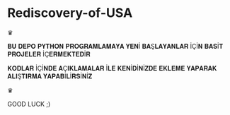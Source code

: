# Rediscovery-of-USA

♛

𝐁𝐔 𝐃𝐄𝐏𝐎 𝐏𝐘𝐓𝐇𝐎𝐍 𝐏𝐑𝐎𝐆𝐑𝐀𝐌𝐋𝐀𝐌𝐀𝐘𝐀 𝐘𝐄𝐍İ 𝐁𝐀Ş𝐋𝐀𝐘𝐀𝐍𝐋𝐀𝐑 İÇİ𝐍 𝐁𝐀𝐒İ𝐓 𝐏𝐑𝐎𝐉𝐄𝐋𝐄𝐑 İÇ𝐄𝐑𝐌𝐄𝐊𝐓𝐄𝐃İ𝐑

𝐊𝐎𝐃𝐋𝐀𝐑 İÇİ𝐍𝐃𝐄 𝐀Ç𝐈𝐊𝐋𝐀𝐌𝐀𝐋𝐀𝐑 İ𝐋𝐄 𝐊𝐄𝐍İ𝐃İ𝐍İ𝐙𝐃𝐄 𝐄𝐊𝐋𝐄𝐌𝐄 𝐘𝐀𝐏𝐀𝐑𝐀𝐊 𝐀𝐋𝐈Ş𝐓𝐈𝐑𝐌𝐀 𝐘𝐀𝐏𝐀𝐁İ𝐋İ𝐑𝐒İ𝐍İ𝐙


♛


GOOD LUCK ;)
